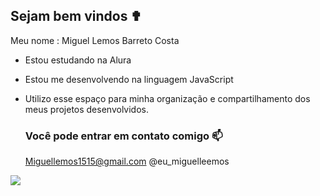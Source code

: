 ## Sejam bem vindos ✟

Meu nome : Miguel Lemos Barreto Costa

- Estou estudando na Alura
- Estou me desenvolvendo na linguagem JavaScript
- Utilizo esse espaço para minha organização e compartilhamento dos meus projetos desenvolvidos.

  ### Você pode entrar em contato comigo 📫
  Miguellemos1515@gmail.com
  @eu_miguelleemos




![](https://media1.tenor.com/m/2nh0lLPboyMAAAAC/killua.gif)
